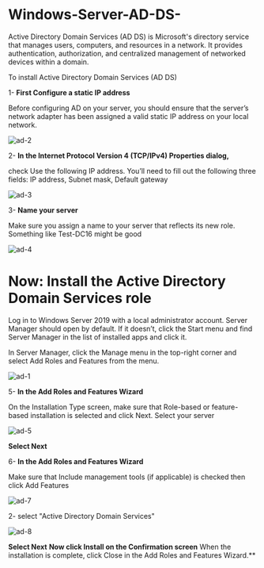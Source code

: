 # Windows-Server-AD-DS-
Active Directory Domain Services (AD DS) is Microsoft's directory service that manages users, computers, and resources in a network. It provides authentication, authorization, and centralized management of networked devices within a domain.

To install Active Directory Domain Services (AD DS)

1- **First Configure a static IP address**

Before configuring AD on your server, you should ensure that the server’s network adapter has been assigned a valid static IP address on your local network.

![ad-2](https://github.com/user-attachments/assets/084e6a0f-85d8-46d2-8bf7-c877a7e6cec1)

2- **In the Internet Protocol Version 4 (TCP/IPv4) Properties dialog,**

check Use the following IP address. You’ll need to fill out the following three fields: IP address, Subnet mask, Default gateway

![ad-3](https://github.com/user-attachments/assets/7c1e74c0-5bd0-49d3-bf62-cf4cd1d092e6)

3- **Name your server**

Make sure you assign a name to your server that reflects its new role. Something like Test-DC16 might be good

![ad-4](https://github.com/user-attachments/assets/4f91f09f-c5ae-4f10-a849-71d2ff4b4f04)

# Now: Install the Active Directory Domain Services role

Log in to Windows Server 2019 with a local administrator account.
Server Manager should open by default. If it doesn’t, click the Start menu and find Server Manager in the list of installed apps and click it.

In Server Manager, click the Manage menu in the top-right corner and select Add Roles and Features from the menu.

![ad-1](https://github.com/user-attachments/assets/321b772c-ec71-4073-b09e-4902e41eb46b)

5- **In the Add Roles and Features Wizard**

On the Installation Type screen, make sure that Role-based or feature-based installation is selected and click Next.
Select your server

![ad-5](https://github.com/user-attachments/assets/372dd6b3-25de-402c-8ad7-a0a53b78a7c3)


**Select Next**

6- **In the Add Roles and Features Wizard**

Make sure that Include management tools (if applicable) is checked then click Add Features

![ad-7](https://github.com/user-attachments/assets/ce1b7129-27b7-403a-94a3-4ed8fe45bc41)


2-  select "Active Directory Domain Services"

![ad-8](https://github.com/user-attachments/assets/36d5c432-c930-482c-ac18-367ac7f9da37)

**Select Next**
**Now click Install on the Confirmation screen**
When the installation is complete, click Close in the Add Roles and Features Wizard.**





























